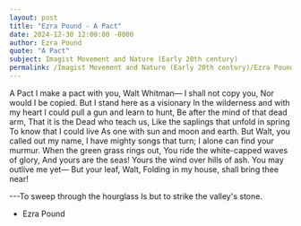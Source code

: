 ```yaml
---
layout: post
title: "Ezra Pound - A Pact"
date: 2024-12-30 12:00:00 -0000
author: Ezra Pound
quote: "A Pact"
subject: Imagist Movement and Nature (Early 20th century)
permalink: /Imagist Movement and Nature (Early 20th century)/Ezra Pound/Ezra Pound - A Pact
---
```


A Pact
I make a pact with you, Walt Whitman—
I shall not copy you,
Nor would I be copied.
But I stand here as a visionary
In the wilderness and with my heart
I could pull a gun and learn to hunt,
Be after the mind of that dead arm,
That it is the Dead who teach us,
Like the saplings that unfold in spring
To know that I could live
As one with sun and moon and earth.
But Walt, you called out my name,
I have mighty songs that turn;
I alone can find your murmur.
When the green grass rings out,
You ride the white-capped waves of glory,
And yours are the seas!
Yours the wind over hills of ash.
You may outlive me yet—
But your leaf, Walt,
Folding in my house, shall bring thee near!

---To sweep through the hourglass
Is but to strike the valley's stone.

- Ezra Pound
